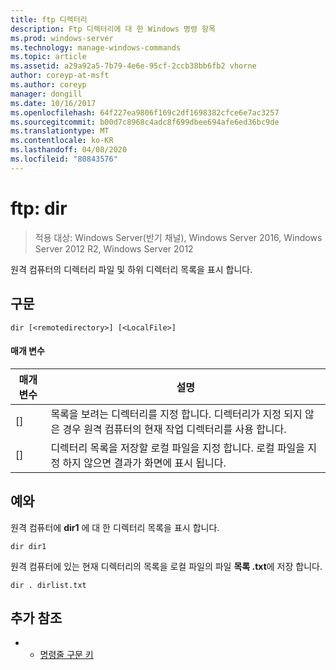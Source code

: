 ```yaml
---
title: ftp 디렉터리
description: Ftp 디렉터리에 대 한 Windows 명령 항목
ms.prod: windows-server
ms.technology: manage-windows-commands
ms.topic: article
ms.assetid: a29a92a5-7b79-4e6e-95cf-2ccb38bb6fb2 vhorne
author: coreyp-at-msft
ms.author: coreyp
manager: dongill
ms.date: 10/16/2017
ms.openlocfilehash: 64f227ea9806f169c2df1698382cfce6e7ac3257
ms.sourcegitcommit: b00d7c8968c4adc8f699dbee694afe6ed36bc9de
ms.translationtype: MT
ms.contentlocale: ko-KR
ms.lasthandoff: 04/08/2020
ms.locfileid: "80843576"
---
```

# <a name="ftp-dir"></a>ftp: dir

>적용 대상: Windows Server(반기 채널), Windows Server 2016, Windows Server 2012 R2, Windows Server 2012

원격 컴퓨터의 디렉터리 파일 및 하위 디렉터리 목록을 표시 합니다.   
## <a name="syntax"></a>구문  
```  
dir [<remotedirectory>] [<LocalFile>]  
```  
#### <a name="parameters"></a>매개 변수  
|매개 변수|설명|  
|-------|--------|  
|[<remotedirectory>]|목록을 보려는 디렉터리를 지정 합니다. 디렉터리가 지정 되지 않은 경우 원격 컴퓨터의 현재 작업 디렉터리를 사용 합니다.|  
|[<LocalFile>]|디렉터리 목록을 저장할 로컬 파일을 지정 합니다. 로컬 파일을 지정 하지 않으면 결과가 화면에 표시 됩니다.|  
## <a name="examples"></a><a name=BKMK_Examples></a>예와  
원격 컴퓨터에 **dir1** 에 대 한 디렉터리 목록을 표시 합니다.  
```  
dir dir1  
```  
원격 컴퓨터에 있는 현재 디렉터리의 목록을 로컬 파일의 파일 **목록 .txt**에 저장 합니다.  
```  
dir . dirlist.txt  
```  
## <a name="additional-references"></a>추가 참조  
-   - [명령줄 구문 키](command-line-syntax-key.md)  
